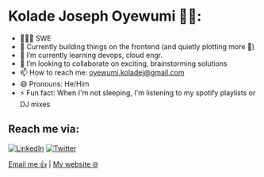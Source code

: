 <!-- ### Hi there, I'm Kolade 👋 -->





<!--
**corlard3y/corlard3y** is a ✨ _special_ ✨ repository because its `README.md` (this file) appears on your GitHub profile.

Here are some ideas to get you started:

- 🔭 I’m currently working on ...
- 🌱 I’m currently learning ...
- 👯 I’m looking to collaborate on ...
- 🤔 I’m looking for help with ...
- 💬 Ask me about ...
- 📫 How to reach me: ...
- 😄 Pronouns: ...
- ⚡ Fun fact: ...
-->
# Kolade Joseph Oyewumi 👋🏾:

- 👨🏾‍💻 SWE
- 🔭 Currently building things on the frontend (and quietly plotting more 🌚)
- 🌱 I’m currently learning devops, cloud engr.
- 👯 I’m looking to collaborate on exciting, brainstorming solutions
- 📫 How to reach me: oyewumi.koladej@gmail.com
- 😄 Pronouns: He/Him
- ⚡ Fun fact: When I'm not sleeping, I'm listening to my spotify playlists or DJ mixes

## Reach me via:

[![LinkedIn](https://img.shields.io/badge/LinkedIn-0077B5?style=for-the-badge&logo=linkedin&logoColor=white)](https://linkedin.com/in/kolade-oyewumi-644492195)
[![Twitter](https://img.shields.io/badge/Twitter-1DA1F2?style=for-the-badge&logo=twitter&logoColor=white)](https://twitter.com/corlard3y)










[Email me 👍](mailto:oyewumi.koladej@gmail.com) | [My website 🌐](https://kolade-joseph.netlify.app) 
